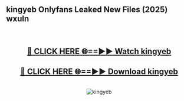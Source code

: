 <h2>kingyeb Onlyfans Leaked New Files (2025) wxuln</h2>
<br>
<div align="center">
<h2><a href="https://mediafiles.top/kingyeb&ref=git" rel="nofollow">🔴 CLICK HERE 🌐==►► Watch kingyeb</a></h2>
<h2><a href="https://mediafiles.top/kingyeb&ref=git" rel="nofollow">🔴 CLICK HERE 🌐==►► Download kingyeb</a></h2>
<br>
<a href="https://mediafiles.top/kingyeb&ref=git" rel="nofollow" data-target="animated-image.originalLink"><img src="https://i.ibb.co.com/xMMVF88/686577567.gif" alt="kingyeb" style="max-width: 100%; display: inline-block;" data-target="animated-image.originalImage"></a>
</div>
<br>
<br>